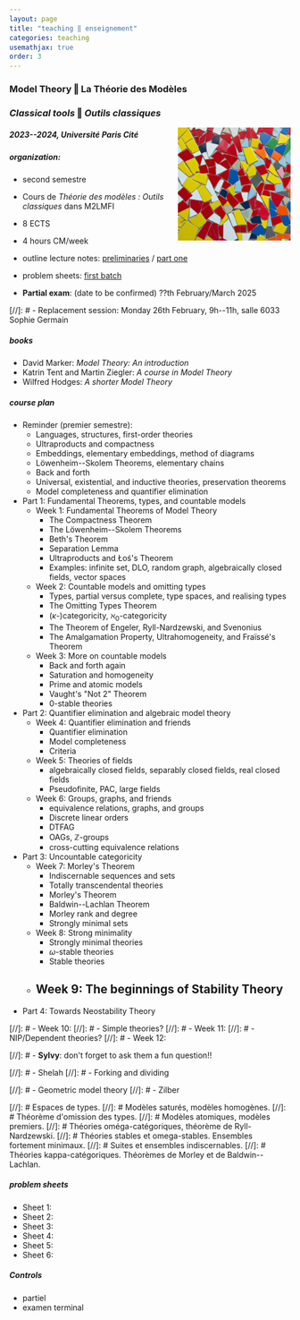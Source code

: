```yaml
---
layout: page
title: "teaching ‖ enseignement"
categories: teaching
usemathjax: true
order: 3
---
```


### Model Theory ‖ La Théorie des Modèles

### _Classical tools_ ‖ _Outils classiques_

<img src="/IMAGES/AI_IMAGES/irregular_tessellation1.jpg" width="40%" style="float:right;">

##### 2023--2024, Université Paris Cité

##### organization:
- second semestre
- Cours de _Théorie des modèles : Outils classiques_ dans M2LMFI
- 8 ECTS
- 4 hours CM/week
- outline lecture notes:
	[preliminaries][preliminaries] /
	[part one][part one]
- problem sheets:
	[first batch][problem sheets 1]




- <a class="linkdebugmain">**Partial exam**</a>: (date to be confirmed) ??th February/March 2025

[//]: # - Replacement session: Monday 26th February, 9h--11h, salle 6033 Sophie Germain

[preliminaries]: https://drive.google.com/file/d/1hj-VfC1kJv4Jd2UJwSyyEn2RcYTbK5La/view?usp=sharing
[part one]: https://drive.google.com/file/d/1UfDhISD69gy8FaYciHGUGxBLpHhLUQH5/view?usp=sharing

[problem sheets 1]: https://drive.google.com/file/d/14Rro0zyhp-5jffiIjgDqsgLU5w482H8H/view?usp=sharing

##### books

- David Marker: _Model Theory: An introduction_
- Katrin Tent and Martin Ziegler: _A course in Model Theory_
- Wilfred Hodges: _A shorter Model Theory_

##### course plan

- Reminder (premier semestre):
	- Languages, structures, first-order theories
	- Ultraproducts and compactness
	- Embeddings, elementary embeddings, method of diagrams
	- Löwenheim--Skolem Theorems, elementary chains
	- Back and forth
	- Universal, existential, and inductive theories, preservation theorems
	- Model completeness and quantifier elimination
- Part 1: Fundamental Theorems, types, and countable models
	- Week 1: Fundamental Theorems of Model Theory
		- The Compactness Theorem
		- The Löwenheim--Skolem Theorems
		- Beth's Theorem
		- Separation Lemma
		- Ultraproducts and Łoś's Theorem 
		- Examples: infinite set, DLO, random graph, algebraically closed fields, vector spaces
	- Week 2: Countable models and omitting types
		- Types, partial versus complete, type spaces, and realising types
		- The Omitting Types Theorem
		- ($\kappa$-)categoricity, $\aleph_{0}$-categoricity
		- The Theorem of Engeler, Ryll-Nardzewski, and Svenonius
		- The Amalgamation Property, Ultrahomogeneity, and Fraïssé's Theorem
	- Week 3: More on countable models
		- Back and forth again
		- Saturation and homogeneity
		- Prime and atomic models
		- Vaught's "Not $2$" Theorem
		- $0$-stable theories
- Part 2: Quantifier elimination and algebraic model theory 
	- Week 4: Quantifier elimination and friends
		- Quantifier elimination
		- Model completeness
		- Criteria
	- Week 5: Theories of fields
		- algebraically closed fields, separably closed fields, real closed fields
		- Pseudofinite, PAC, large fields
	- Week 6: Groups, graphs, and friends
		- equivalence relations, graphs, and groups
		- Discrete linear orders
		- DTFAG
		- OAGs, $\mathbb{Z}$-groups
		- cross-cutting equivalence relations
- Part 3: Uncountable categoricity
	- Week 7: Morley's Theorem
		- Indiscernable sequences and sets
		- Totally transcendental theories
		- Morley's Theorem
		- Baldwin--Lachlan Theorem
		- Morley rank and degree
		- Strongly minimal sets
	- Week 8: Strong minimality
		- Strongly minimal theories
		- $\omega$-stable theories
		- Stable theories
	- Week 9: The beginnings of Stability Theory
		-
- Part 4: Towards Neostability Theory

[//]: # 	- Week 10:
[//]: # 		- Simple theories?
[//]: # 	- Week 11:
[//]: # 		- NIP/Dependent theories?
[//]: # 	- Week 12:

[//]: # - **Sylvy**: don't forget to ask them a fun question!!

[//]: # - Shelah
[//]: # - Forking and dividing

[//]: # - Geometric model theory
[//]: # - Zilber

[//]: # Espaces de types.
[//]: # Modèles saturés, modèles homogènes.
[//]: # Théorème d'omission des types.
[//]: # Modèles atomiques, modèles premiers.
[//]: # Théories oméga-catégoriques, théorème de Ryll-Nardzewski.
[//]: # Théories stables et omega-stables. Ensembles fortement minimaux.
[//]: # Suites et ensembles indiscernables.
[//]: # Théories kappa-catégoriques. Théorèmes de Morley et de Baldwin--Lachlan.

##### problem sheets

- Sheet 1:
- Sheet 2:
- Sheet 3:
- Sheet 4:
- Sheet 5:
- Sheet 6:

##### Controls

- partiel
- examen terminal

[contact]: ./contact
[UPC]:  https://u-paris.fr/
[IMJ-PRG]: https://u-paris.fr/
[LM]:   https://www.imj-prg.fr/lm/
[GeoMod]: https://home.mathematik.uni-freiburg.de/palacin/GeoMod/
[JSL]:  https://msp.org/mt/
[Model Theory]: https://msp.org/mt/
[first issue]:  https://msp.org/mt/
